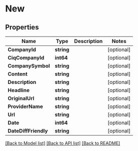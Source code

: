 # New

## Properties

Name | Type | Description | Notes
------------ | ------------- | ------------- | -------------
**CompanyId** | **string** |  | [optional] 
**CiqCompanyId** | **int64** |  | [optional] 
**CompanySymbol** | **string** |  | [optional] 
**Content** | **string** |  | [optional] 
**Description** | **string** |  | [optional] 
**Headline** | **string** |  | [optional] 
**OriginalUrl** | **string** |  | [optional] 
**ProviderName** | **string** |  | [optional] 
**Url** | **string** |  | [optional] 
**Date** | **int64** |  | [optional] 
**DateDiffFriendly** | **string** |  | [optional] 

[[Back to Model list]](../README.md#documentation-for-models) [[Back to API list]](../README.md#documentation-for-api-endpoints) [[Back to README]](../README.md)


